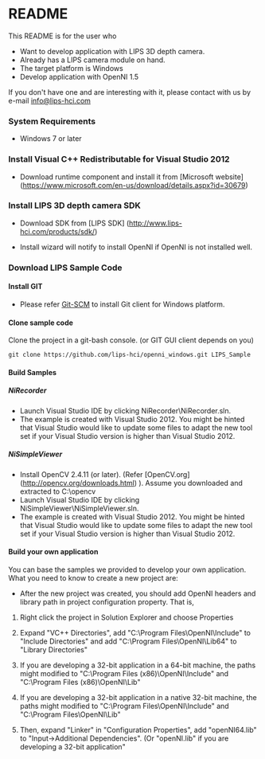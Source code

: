 # README #

This README is for the user who

* Want to develop application with LIPS 3D depth camera.
* Already has a LIPS camera module on hand.
* The target platform is Windows
* Develop application with OpenNI 1.5

If you don't have one and are interesting with it, please contact with us by e-mail [info@lips-hci.com](mailto:info@lips-hci.com)

### System Requirements ###

* Windows 7 or later

### Install Visual C++ Redistributable for Visual Studio 2012

* Download runtime component and install it from [Microsoft website] (https://www.microsoft.com/en-us/download/details.aspx?id=30679)

### Install LIPS 3D depth camera SDK ###

* Download SDK from [LIPS SDK] (http://www.lips-hci.com/products/sdk/)

* Install wizard will notify to install OpenNI if OpenNI is not installed well.

### Download LIPS Sample Code ###

#### Install GIT ####

* Please refer [Git-SCM](https://git-scm.com/) to install Git client for Windows platform.

#### Clone sample code ####
Clone the project in a git-bash console. (or GIT GUI client depends on you)

```
git clone https://github.com/lips-hci/openni_windows.git LIPS_Sample
```

#### Build Samples ####
##### NiRecorder #####

* Launch Visual Studio IDE by clicking NiRecorder\NiRecorder.sln.
* The example is created with Visual Studio 2012. You might be hinted that Visual Studio would like to update some files to adapt the new tool set if your Visual Studio version is higher than Visual Studio 2012.

##### NiSimpleViewer #####

* Install OpenCV 2.4.11 (or later). (Refer [OpenCV.org] (http://opencv.org/downloads.html) ). Assume you downloaded and extracted to C:\opencv
* Launch Visual Studio IDE by clicking NiSimpleViewer\NiSimpleViewer.sln.
* The example is created with Visual Studio 2012. You might be hinted that Visual Studio would like to update some files to adapt the new tool set if your Visual Studio version is higher than Visual Studio 2012.

#### Build your own application ####
You can base the samples we provided to develop your own application. What you need to know to create a new project are:

* After the new project was created, you should add OpenNI headers and library path in project configuration property. That is,

1. Right click the project in Solution Explorer and choose Properties

2. Expand "VC++ Directories", add "C:\Program Files\OpenNI\Include" to "Include Directories" and add "C:\Program Files\OpenNI\Lib64" to "Library Directories"

3. If you are developing a 32-bit application in a 64-bit machine, the paths might modified to "C:\Program Files (x86)\OpenNI\Include" and "C:\Program Files (x86)\OpenNI\Lib"

4. If you are developing a 32-bit application in a native 32-bit machine, the paths might modified to "C:\Program Files\OpenNI\Include" and "C:\Program Files\OpenNI\Lib"

5. Then, expand "Linker" in "Configuration Properties", add "openNI64.lib" to "Input->Additional Dependencies". (Or "openNI.lib" if you are developing a 32-bit application"
